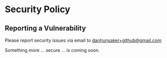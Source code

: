 # Security Policy

## Reporting a Vulnerability

Please report security issues via email to danhunsaker+github@gmail.com

Something more ... secure ... is coming soon.
